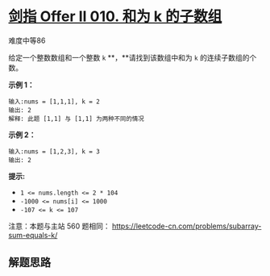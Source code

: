 # [剑指 Offer II 010. 和为 k 的子数组](https://leetcode.cn/problems/QTMn0o/)

难度中等86

给定一个整数数组和一个整数 `k` **，**请找到该数组中和为 `k` 的连续子数组的个数。

 

**示例 1：**

```
输入:nums = [1,1,1], k = 2
输出: 2
解释: 此题 [1,1] 与 [1,1] 为两种不同的情况
```

**示例 2：**

```
输入:nums = [1,2,3], k = 3
输出: 2
```

 

**提示:**

- `1 <= nums.length <= 2 * 104`
- `-1000 <= nums[i] <= 1000`
- `-107 <= k <= 107`

 

注意：本题与主站 560 题相同： https://leetcode-cn.com/problems/subarray-sum-equals-k/



## 解题思路